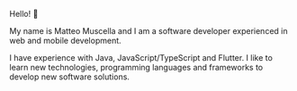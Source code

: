 Hello! 👋

My name is Matteo Muscella and I am a software developer experienced in web and mobile development.

I have experience with Java, JavaScript/TypeScript and Flutter.
I like to learn new technologies, programming languages and frameworks to develop new software solutions.
